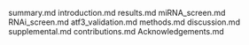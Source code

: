 summary.md
introduction.md
results.md
miRNA_screen.md
RNAi_screen.md
atf3_validation.md
methods.md
discussion.md
supplemental.md
contributions.md
Acknowledgements.md